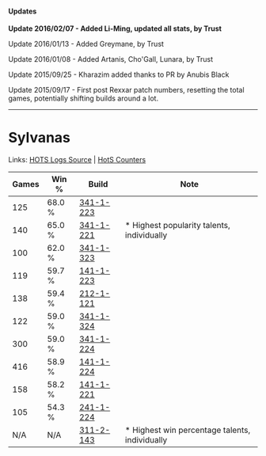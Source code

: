 #### Updates
**Update 2016/02/07 - Added Li-Ming, updated all stats, by Trust**

Update 2016/01/13 - Added Greymane, by Trust

Update 2016/01/08 - Added Artanis, Cho'Gall, Lunara, by Trust

Update 2015/09/25 - Kharazim added thanks to PR by Anubis Black

Update 2015/09/17 - First post Rexxar patch numbers, resetting the total games, potentially shifting builds around a lot.

***

# Sylvanas

Links: [HOTS Logs Source](https://www.hotslogs.com/Sitewide/HeroDetails?Hero=Sylvanas) | [HotS Counters](http://hotscounters.com/#/hero/Sylvanas)

Games  | Win %  | Build     | Note
-----  | -----  | -----     | ----
125    | 68.0 % | [341-1-223](http://www.heroesfire.com/hots/talent-calculator/sylvanas#pAEN) | 
140    | 65.0 % | [341-1-221](http://www.heroesfire.com/hots/talent-calculator/sylvanas#pAEL) | * Highest popularity talents, individually
100    | 62.0 % | [341-1-323](http://www.heroesfire.com/hots/talent-calculator/sylvanas#pAFx) | 
119    | 59.7 % | [141-1-223](http://www.heroesfire.com/hots/talent-calculator/sylvanas#hXyN) | 
138    | 59.4 % | [212-1-121](http://www.heroesfire.com/hots/talent-calculator/sylvanas#kFGX) | 
122    | 59.0 % | [341-1-324](http://www.heroesfire.com/hots/talent-calculator/sylvanas#pAFy) | 
300    | 59.0 % | [341-1-224](http://www.heroesfire.com/hots/talent-calculator/sylvanas#pAEO) | 
416    | 58.9 % | [141-1-224](http://www.heroesfire.com/hots/talent-calculator/sylvanas#hXyO) | 
158    | 58.2 % | [141-1-221](http://www.heroesfire.com/hots/talent-calculator/sylvanas#hXyL) | 
105    | 54.3 % | [241-1-224](http://www.heroesfire.com/hots/talent-calculator/sylvanas#lM5O) | 
N/A    | N/A    | [311-2-143](http://www.heroesfire.com/hots/talent-calculator/sylvanas#o1DF) | * Highest win percentage talents, individually
